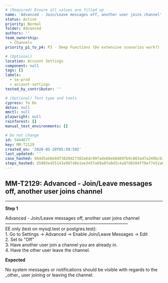 ```yaml
---
# (Required) Ensure all values are filled up
name: 'Advanced - Join/Leave messages off, another user joins channel'
status: Active
priority: Normal
folder: Advanced
authors: ''
team_ownership:
  - Channels
priority_p1_to_p4: P3 - Deep Functions (Do extensive scenarios work?)

# (Optional)
location: Account Settings
component: null
tags: []
labels:
  - se-prod
  - account-settings
tested_by_contributor: ''

# (Optional) Test type and tools
cypress: To Do
detox: null
mmctl: null
playwright: null
rainforest: []
manual_test_environments: []

# Do not change
id: 5444677
key: MM-T2129
created_on: '2020-05-20T05:50:59Z'
last_updated: ''
case_hashed: 964d5ab0e0df3020d27302a6dc99fade68eb0d89fb9c803a47a249bcb35d06954a3fceafe6c4ca833f43332c78b82d7e
steps_hashed: d5883e455143e98748e1ee3437a69a8fa0d3c4a87d8104ff0ef7e51a6c001f9dacc64893ffbc5f3901f3e07156cdeb88
---
```


<!-- (Auto-generated) Based on frontmatter's "key" and "name" -->

## MM-T2129: Advanced - Join/Leave messages off, another user joins channel

---

**Step 1**

Advanced - Join/Leave messages off, another user joins channel\
————————————————————————————\
EE only (test on mysql.test or postgres.test):\
1\. Go to Settings -> Advanced -> Enable Join/Leave Messages -> Edit\
2\. Set to "Off"\
3\. Have another user join a channel you are already in.\
4\. Have the other user leave the channel.

**Expected**

No system messages or notifications should be visible with regards to the \_other\_ user joining or leaving the channel.

